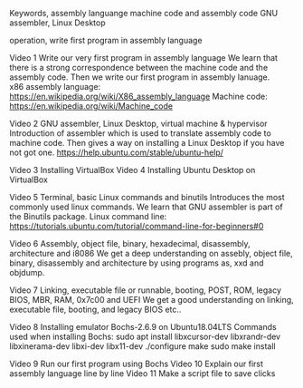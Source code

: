 Keywords,
assembly languange
machine code and assembly code
GNU assembler, Linux Desktop

operation,
write first program in assembly language


Video 1 Write our very first program in assembly language
We learn that there is a strong correspondence between the machine code and the assembly code. Then we write our first program in assembly lanuage.  
x86 assembly language:
https://en.wikipedia.org/wiki/X86_assembly_language
Machine code:
https://en.wikipedia.org/wiki/Machine_code

Video 2 GNU assembler, Linux Desktop, virtual machine & hypervisor
Introduction of assembler which is used to translate assembly code to machine code. Then gives a way on installing a Linux Desktop if you have not got one. 
https://help.ubuntu.com/stable/ubuntu-help/

Video 3 Installing VirtualBox
Video 4 Installing Ubuntu Desktop on VirtualBox

Video 5 Terminal, basic Linux commands and binutils
Introduces the most commonly used linux commands. We learn that GNU assembler is part of the Binutils package.
Linux command line:
https://tutorials.ubuntu.com/tutorial/command-line-for-beginners#0

Video 6 Assembly, object file, binary, hexadecimal, disassembly, architecture and i8086
We get a deep understanding on assebly, object file, binary, disassembly and architecture by using programs as, xxd and objdump.

Video 7 Linking, executable file or runnable, booting, POST, ROM, legacy BIOS, MBR, RAM, 0x7c00 and UEFI
We get a good understanding on linking, executable file, booting, and legacy BIOS etc..

Video 8 Installing emulator Bochs-2.6.9 on Ubuntu18.04LTS
Commands used when installing Bochs:
sudo apt install libxcursor-dev libxrandr-dev libxinerama-dev libxi-dev libx11-dev
./configure
make
sudo make install

Video 9 Run our first program using Bochs
Video 10 Explain our first assembly language line by line
Video 11 Make a script file to save clicks



